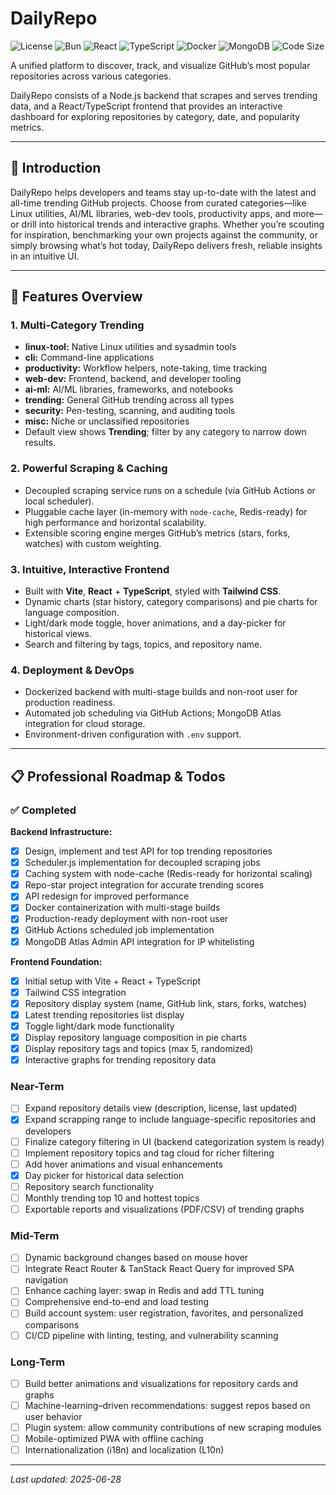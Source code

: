 # DailyRepo

![License](https://img.shields.io/github/license/tianpai/dailyRepo)
![Bun](https://img.shields.io/badge/Bun-1.2.17+-green?logo=Bun)
![React](https://img.shields.io/badge/React-19-blue?logo=react)
![TypeScript](https://img.shields.io/badge/TypeScript-5+-blue?logo=typescript)
![Docker](https://img.shields.io/badge/Docker-Ready-blue?logo=docker)
![MongoDB](https://img.shields.io/badge/MongoDB-Atlas-green?logo=mongodb)
![Code Size](https://img.shields.io/github/languages/code-size/tianpai/dailyRepo)

A unified platform to discover, track, and visualize GitHub’s most popular
repositories across various categories.

DailyRepo consists of a Node.js backend that scrapes and serves trending data,
and a React/TypeScript frontend that provides an interactive dashboard for
exploring repositories by category, date, and popularity metrics.

---

## 📝 Introduction

DailyRepo helps developers and teams stay up-to-date with the latest and
all-time trending GitHub projects. Choose from curated categories—like Linux
utilities, AI/ML libraries, web-dev tools, productivity apps, and more—or drill
into historical trends and interactive graphs. Whether you’re scouting for
inspiration, benchmarking your own projects against the community, or simply
browsing what’s hot today, DailyRepo delivers fresh, reliable insights in an
intuitive UI.

---

## 🚀 Features Overview

### 1. Multi-Category Trending

- **linux-tool:** Native Linux utilities and sysadmin tools
- **cli:** Command-line applications
- **productivity:** Workflow helpers, note-taking, time tracking
- **web-dev:** Frontend, backend, and developer tooling
- **ai-ml:** AI/ML libraries, frameworks, and notebooks
- **trending:** General GitHub trending across all types
- **security:** Pen-testing, scanning, and auditing tools
- **misc:** Niche or unclassified repositories
- Default view shows **Trending**; filter by any category to narrow down results.

### 2. Powerful Scraping & Caching

- Decoupled scraping service runs on a schedule (via GitHub Actions or local scheduler).
- Pluggable cache layer (in-memory with `node-cache`, Redis-ready) for high performance and horizontal scalability.
- Extensible scoring engine merges GitHub’s metrics (stars, forks, watches) with custom weighting.

### 3. Intuitive, Interactive Frontend

- Built with **Vite**, **React** + **TypeScript**, styled with **Tailwind CSS**.
- Dynamic charts (star history, category comparisons) and pie charts for language composition.
- Light/dark mode toggle, hover animations, and a day-picker for historical views.
- Search and filtering by tags, topics, and repository name.

### 4. Deployment & DevOps

- Dockerized backend with multi-stage builds and non-root user for production readiness.
- Automated job scheduling via GitHub Actions; MongoDB Atlas integration for cloud storage.
- Environment-driven configuration with `.env` support.

---

## 📋 Professional Roadmap & Todos

### ✅ Completed

**Backend Infrastructure:**

- [x] Design, implement and test API for top trending repositories
- [x] Scheduler.js implementation for decoupled scraping jobs
- [x] Caching system with node-cache (Redis-ready for horizontal scaling)
- [x] Repo-star project integration for accurate trending scores
- [x] API redesign for improved performance
- [x] Docker containerization with multi-stage builds
- [x] Production-ready deployment with non-root user
- [x] GitHub Actions scheduled job implementation
- [x] MongoDB Atlas Admin API integration for IP whitelisting

**Frontend Foundation:**

- [x] Initial setup with Vite + React + TypeScript
- [x] Tailwind CSS integration
- [x] Repository display system (name, GitHub link, stars, forks, watches)
- [x] Latest trending repositories list display
- [x] Toggle light/dark mode functionality
- [x] Display repository language composition in pie charts
- [x] Display repository tags and topics (max 5, randomized)
- [x] Interactive graphs for trending repository data

### Near-Term

- [ ] Expand repository details view (description, license, last updated)
- [x] Expand scrapping range to include language-specific repositories and developers
- [ ] Finalize category filtering in UI (backend categorization system is ready)
- [ ] Implement repository topics and tag cloud for richer filtering
- [ ] Add hover animations and visual enhancements
- [x] Day picker for historical data selection
- [ ] Repository search functionality
- [ ] Monthly trending top 10 and hottest topics
- [ ] Exportable reports and visualizations (PDF/CSV) of trending graphs

### Mid-Term

- [ ] Dynamic background changes based on mouse hover
- [ ] Integrate React Router & TanStack React Query for improved SPA navigation
- [ ] Enhance caching layer: swap in Redis and add TTL tuning
- [ ] Comprehensive end-to-end and load testing
- [ ] Build account system: user registration, favorites, and personalized comparisons
- [ ] CI/CD pipeline with linting, testing, and vulnerability scanning

### Long-Term

- [ ] Build better animations and visualizations for repository cards and graphs
- [ ] Machine-learning–driven recommendations: suggest repos based on user behavior
- [ ] Plugin system: allow community contributions of new scraping modules
- [ ] Mobile-optimized PWA with offline caching
- [ ] Internationalization (i18n) and localization (L10n)

---

_Last updated: 2025-06-28_
